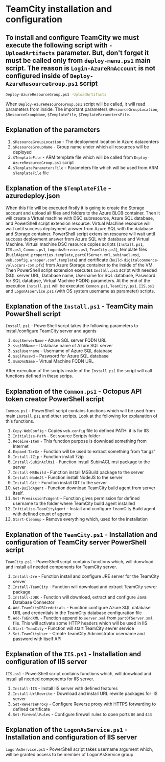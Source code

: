# TeamCity installation and configuration

## To install and configure TeamCity we must execute the following script with  `-UploadArtifacts` parameter. But, don't forget it must be called only from `deploy-menu.ps1` main script. The reason is `Login-AzureRmAccount` is not configured inside of `Deploy-AzureResourceGroup.ps1` script

```sh
Deploy-AzureResourceGroup.ps1 -UploadArtifacts
```

When `Deploy-AzureResourceGroup.ps1` script will be called, it will read parameters from inside. The important parameters `$ResourceGroupLocation`, `$ResourceGroupName`, `$TemplateFile`, `$TemplateParametersFile`.

## Explanation of the parameters

1. `$ResourceGroupLocation` - The deployment location in Azure datacenters
2. `$ResourceGroupName` - Group name under which all resources will be deployed
3. `$TemplateFile` - ARM template file which will be called from `Deploy-AzureResourceGroup.ps1` script
4. `$TemplateParametersFile` - Parameters file which will be used from ARM `$TemplateFile` file

## Explanation of the `$TemplateFile` - azuredeploy.json

When this file will be executed firstly it is going to create the Storage account and upload all files and folders to the Azure BLOB container. Then it will create a Virtual machine with DSC subresource, Azure SQL database, and PowerShell script extension resource. Virtual Machine resource will wait until success deployment answer from Azure SQL with the database and Storage container. PowerShell script extension resource will wait until success deployment answer from Azure SQL with database and Virtual Machine. Virtual machine DSC resource copies scripts (`Install.ps1`, `IIS.ps1`, `Common.ps1`, `LogonAsService.ps1`, `TeamCity.ps1`), template files (`buildAgent.properties.template`, `partOfServer.xml`, `subinacl.msi`, `web.config`, `wrapper.conf.template`) and certificate (`build-digitalcommerce-volvocars-com.pfx`) from Azure Storage container to the inside of the VM. Then PowerShell script extension executes `Install.ps1` script with needed (SQL server URL, Database name, Username for SQL database, Paswsord for SQL database, Virtual Machine FQDN) parameters. At the end of the execution `Install.ps1` will be executed `Common.ps1`, `TeamCity.ps1`, `IIS.ps1` and `LogonAsService.ps1` (with OS system username as parameter) scripts.

## Explanation of the `Install.ps1` - TeamCity main PowerShell script

`Install.ps1` - PowerShell script takes the following parameters to install/configure TeamCity server and agents

1. `$sqlServerName` - Azure SQL server FQDN URL
2. `$sqlDBName` - Database name of Azure SQL server
3. `$sqlUsername` - Username of Azure SQL database
4. `$sqlPasswd` - Paswsord for Azure SQL database
5. `$vmDnsName` - Virtual Machine FQDN URL

After execution of the scripts inside of  the `Install.ps1` the script will call functions defined in these scrips.

## Explanation of the `Common.ps1` - Octopus API token creator PowerShell script

`Common.ps1` - PowerShell script contains functions which will be used from main `Install.ps1` and other scripts. Look at the following for explanation of this functions.

1. `Copy-WebConfig` - Copies `web.config` file to defined PATH. it is for IIS
2. `Initialize-Path` - Set source Scripts folder
3. `Receive-Item` - This function purpose is download something from Internet
4. `Expand-TarGz` - Function will be used to extract something from 'tar.gz'
5. `Install-7Zip` - Function install 7zip
6. `Install-SubinAclMsi` - Function install SubinACL msi package to the server
7. `Install-MSBuild` - Function install MSBuild package to the server
8. `Install-NodeJS` - Function install NodeJS to the server
9. `Install-Git` - Function install GIT to the server
10. `Get-BuildAgent` - Function download TeamCity build agent from server itself.
11. `Set-PremissionTcAgent` - Function gives permission for defined username to the folder where TeamCity build agent installed
12. `Initialize-TeamCityAgent` - Install and configure TeamCity Build agent with defined count of agents
13. `Start-Cleanup` - Remove everything which, used for the installation

## Explanation of the  `TeamCity.ps1` - Installation and configuration of TeamCity server PowerShell script

`TeamCity.ps1` - PowerShell script contains functions which, will donwload and install all needed components for TeamCity server.

1. `Install-Jre` - Function install and configure JRE server for the TeamCity server
2. `Install-TeamCity` - Function will download and extract TeamCity sevrer package
3. `Install-JDBC` - Function will download, extract and configure Java Database Connector
4. `Add-TeamCityDBCredetials` - Function configure Azure SQL database URL and credentials in the TeamCity database configuration file
5. `Add-ToEndXML` - Function append to `server.xml` from `partOfServer.xml` file. This will activate some HTTP headers which will be used in IIS
6. `Start-TeamCity` - Function will start TeamCity sevrer service
7. `Set-TeamCityUser` - Create TeamCity Administrator username and password with itself API

## Explanation of the  `IIS.ps1` - Installation and configuration of IIS server

`IIS.ps1` - PowerShell script contains functions which, will donwload and install all needed components for IIS server.

1. `Install-IIS` - Install IIS server with defined features
2. `Install-UrlRewrite` - Download and install URL rewrite packages for IIS server
3. `Set-ReverseProxy` - Configure Reverse proxy with HTTPS forwarding to defined certificate
4. `Set-FirewallRules` - Configure firewall rules to open ports `80` and `443`

## Explanation of the  `LogonAsService.ps1` - Installation and configuration of IIS server

`LogonAsService.ps1` - PowerShell script takes username argument which, will be granted access to be member of LogonAsService group.